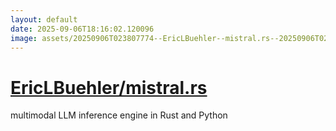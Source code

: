 ```yaml
---
layout: default
date: 2025-09-06T18:16:02.120096
image: assets/20250906T023807774--EricLBuehler--mistral.rs--20250906T023929133--cropped.png
---
```


# [EricLBuehler/mistral.rs](https://github.com/EricLBuehler/mistral.rs)

multimodal LLM inference engine in Rust and Python
